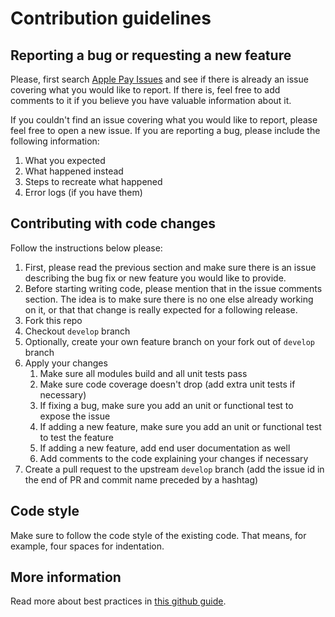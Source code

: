 # Contribution guidelines

## Reporting a bug or requesting a new feature

Please, first search [Apple Pay Issues](https://github.com/paypal/paypal-applepay-components/issues) and see if there is already an issue covering what you would like to report. If there is, feel free to add comments to it if you believe you have valuable information about it.

If you couldn't find an issue covering what you would like to report, please feel free to open a new issue. If you are reporting a bug, please include the following information:

1. What you expected
1. What happened instead
1. Steps to recreate what happened
1. Error logs (if you have them)

## Contributing with code changes

Follow the instructions below please:

1. First, please read the previous section and make sure there is an issue describing the bug fix or new feature you would like to provide.
1. Before starting writing code, please mention that in the issue comments section. The idea is to make sure there is no one else already working on it, or that that change is really expected for a following release.
1. Fork this repo
1. Checkout `develop` branch
1. Optionally, create your own feature branch on your fork out of `develop` branch
1. Apply your changes
   1. Make sure all modules build and all unit tests pass
   1. Make sure code coverage doesn't drop (add extra unit tests if necessary)
   1. If fixing a bug, make sure you add an unit or functional test to expose the issue
   1. If adding a new feature, make sure you add an unit or functional test to test the feature
   1. If adding a new feature, add end user documentation as well
   1. Add comments to the code explaining your changes if necessary
1. Create a pull request to the upstream `develop` branch (add the issue id in the end of PR and commit name preceded by a hashtag)

## Code style

Make sure to follow the code style of the existing code. That means, for example, four spaces for indentation.

## More information

Read more about best practices in [this github guide](https://guides.github.com/activities/contributing-to-open-source/).
